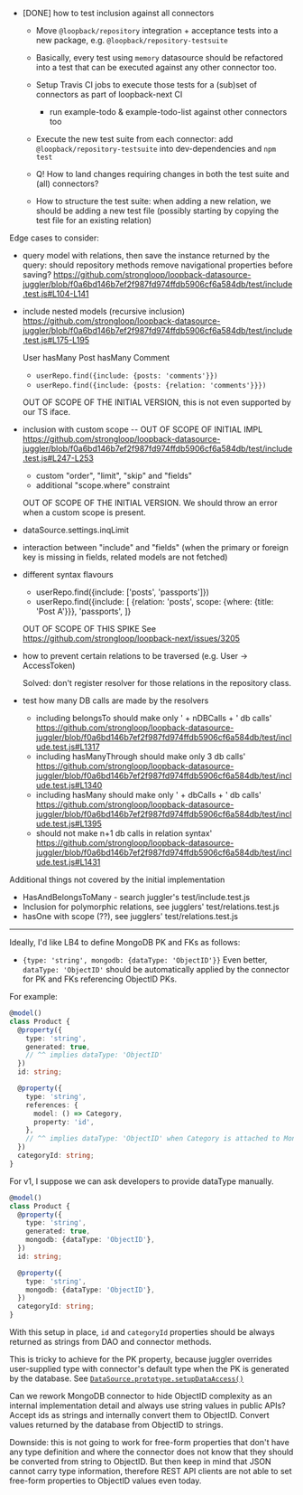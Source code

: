 - [DONE] how to test inclusion against all connectors

  - Move `@loopback/repository` integration + acceptance tests into a new
    package, e.g. `@loopback/repository-testsuite`
  - Basically, every test using `memory` datasource should be refactored into a
    test that can be executed against any other connector too.
  - Setup Travis CI jobs to execute those tests for a (sub)set of connectors as
    part of loopback-next CI
    - run example-todo & example-todo-list against other connectors too
  - Execute the new test suite from each connector: add
    `@loopback/repository-testsuite` into dev-dependencies and `npm test`
  - Q! How to land changes requiring changes in both the test suite and (all)
    connectors?

  - How to structure the test suite: when adding a new relation, we should be
    adding a new test file (possibly starting by copying the test file for an
    existing relation)

Edge cases to consider:

- query model with relations, then save the instance returned by the query:
  should repository methods remove navigational properties before saving?
  https://github.com/strongloop/loopback-datasource-juggler/blob/f0a6bd146b7ef2f987fd974ffdb5906cf6a584db/test/include.test.js#L104-L141

- include nested models (recursive inclusion)
  https://github.com/strongloop/loopback-datasource-juggler/blob/f0a6bd146b7ef2f987fd974ffdb5906cf6a584db/test/include.test.js#L175-L195

  User hasMany Post hasMany Comment

  - `userRepo.find({include: {posts: 'comments'}})`
  - `userRepo.find({include: {posts: {relation: 'comments'}}})`

  OUT OF SCOPE OF THE INITIAL VERSION, this is not even supported by our TS
  iface.

- inclusion with custom scope -- OUT OF SCOPE OF INITIAL IMPL
  https://github.com/strongloop/loopback-datasource-juggler/blob/f0a6bd146b7ef2f987fd974ffdb5906cf6a584db/test/include.test.js#L247-L253

  - custom "order", "limit", "skip" and "fields"
  - additional "scope.where" constraint

  OUT OF SCOPE OF THE INITIAL VERSION. We should throw an error when a custom
  scope is present.

- dataSource.settings.inqLimit

- interaction between "include" and "fields" (when the primary or foreign key is
  missing in fields, related models are not fetched)

- different syntax flavours

  - userRepo.find({include: ['posts', 'passports']})
  - userRepo.find({include: [ {relation: 'posts', scope: {where: {title: 'Post
    A'}}}, 'passports', ]}

  OUT OF SCOPE OF THIS SPIKE See
  https://github.com/strongloop/loopback-next/issues/3205

- how to prevent certain relations to be traversed (e.g. User -> AccessToken)

  Solved: don't register resolver for those relations in the repository class.

- test how many DB calls are made by the resolvers
  - including belongsTo should make only ' + nDBCalls + ' db calls'
    https://github.com/strongloop/loopback-datasource-juggler/blob/f0a6bd146b7ef2f987fd974ffdb5906cf6a584db/test/include.test.js#L1317
  - including hasManyThrough should make only 3 db calls'
    https://github.com/strongloop/loopback-datasource-juggler/blob/f0a6bd146b7ef2f987fd974ffdb5906cf6a584db/test/include.test.js#L1340
  - including hasMany should make only ' + dbCalls + ' db calls'
    https://github.com/strongloop/loopback-datasource-juggler/blob/f0a6bd146b7ef2f987fd974ffdb5906cf6a584db/test/include.test.js#L1395
  - should not make n+1 db calls in relation syntax'
    https://github.com/strongloop/loopback-datasource-juggler/blob/f0a6bd146b7ef2f987fd974ffdb5906cf6a584db/test/include.test.js#L1431

Additional things not covered by the initial implementation

- HasAndBelongsToMany - search juggler's test/include.test.js
- Inclusion for polymorphic relations, see jugglers' test/relations.test.js
- hasOne with scope (??), see jugglers' test/relations.test.js


---

Ideally, I'd like LB4 to define MongoDB PK and FKs as follows:
- `{type: 'string', mongodb: {dataType: 'ObjectID'}}`
Even better, `dataType: 'ObjectID'` should be automatically applied by the
connector for PK and FKs referencing ObjectID PKs.

For example:

```ts
@model()
class Product {
  @property({
    type: 'string',
    generated: true,
    // ^^ implies dataType: 'ObjectID'
  })
  id: string;

  @property({
    type: 'string',
    references: {
      model: () => Category,
      property: 'id',
    },
    // ^^ implies dataType: 'ObjectID' when Category is attached to MongoDB
  })
  categoryId: string;
}
```

For v1, I suppose we can ask developers to provide dataType manually.

```ts
@model()
class Product {
  @property({
    type: 'string',
    generated: true,
    mongodb: {dataType: 'ObjectID'},
  })
  id: string;

  @property({
    type: 'string',
    mongodb: {dataType: 'ObjectID'},
  })
  categoryId: string;
}
```

With this setup in place, `id` and `categoryId` properties should be always
returned as strings from DAO and connector methods.

This is tricky to achieve for the PK property, because juggler overrides
user-supplied type with connector's default type when the PK is generated
by the database. See
[`DataSource.prototype.setupDataAccess()`](https://github.com/strongloop/loopback-datasource-juggler/blob/0c2bb81dace3592ecde8b9eccbd70d589da44d7d/lib/datasource.js#L713-L719)

Can we rework MongoDB connector to hide ObjectID complexity as an internal
implementation detail and always use string values in public APIs? Accept
ids as strings and internally convert them to ObjectID. Convert values returned
by the database from ObjectID to strings.

Downside: this is not going to work for free-form properties that don't have
any type definition and where the connector does not know that they should
be converted from string to ObjectID. But then keep in mind that JSON cannot
carry type information, therefore REST API clients are not able to set
free-form properties to ObjectID values even today.
